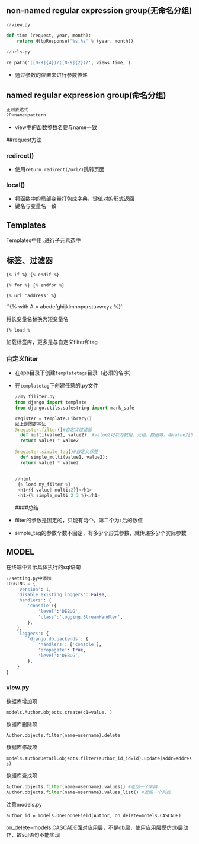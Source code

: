 ## non-named regular expression group(无命名分组)

``````python
//view.py

def time (request, year, month):
    return HttpResponse('%s,%s' % (year, month))
  
//urls.py

re_path('([0-9]{4})/([0-9]{2})/', views.time, )
``````

- 通过参数的位置来进行参数传递



##  named regular expression group(命名分组)

`````python
正则表达式
?P<name>pattern
`````

- view中的函数参数名要与name一致





##request方法

### redirect()

- 使用``return redirect(/url/)``跳转页面

### local()

- 将函数中的局部变量打包成字典，键值对的形式返回
- 键名与变量名一致



## Templates

Templates中用`.`进行子元素选中



## 标签、过滤器

``{% if %} {% endif %}``

``{% for %} {% endfor %}``

``{% url 'address' %}``

``{% with A = abcdefghijklmnopqrstuvwxyz %}`

将长变量名替换为短变量名

``{% load %``

加载标签库，更多是与自定义fliter和tag

### 自定义fliter

- 在app目录下创建``templatetags``目录（必须的名字）

- 在``templatetag``下创建任意的.py文件

  ```python
  //my_filiter.py
  from django import template
  from django.utils.safestring import mark_safe

  register = template.Library()
  以上是固定写法 
  @register.filter()#自定义过滤器
    def multi(value1, value2): #value2可以为数组、元组、数值等，用value2[0]方法选中  
    return value1 * value2
    
  @register.simple_tag()#自定义标签
    def simple_multi(value1, value2):
    return value1 * value2
          
  ```

  ```python
  //html
   {% load my_filter %}
   <h1>{{ value| multi:2}}</h1>
   <h1>{% simple_multi 2 3 %}</h1>
  ```

  ####总结

- filter的参数是固定的，只能有两个，第二个为``:``后的数值

- simple_tag的参数个数不固定，有多少个形式参数，就传递多少个实际参数





## MODEL

在终端中显示具体执行的sql语句

```python
//setting.py中添加
LOGGING = {
    'version': 1,
    'disable_existing_loggers': False,
    'handlers': {
        'console':{
            'level':'DEBUG',
            'class':'logging.StreamHandler',
        },
    },
    'loggers': {
        'django.db.backends': {
            'handlers': ['console'],
            'propagate': True,
            'level':'DEBUG',
        },
    }
}
```

### view.py

数据库增加项

``models.Author.objects.create(c1=value, )``

数据库删除项

``Author.objects.filter(name=username).delete``

数据库修改项

``models.AuthorDetail.objects.filter(author_id_id=id).update(addr=address)``

数据库查找项

````python
Author.objects.filter(name=username).values() #返回一个字典
Author.objects.filter(name=username).values_list() #返回一个列表
````



注意models.py

``author_id = models.OneToOneField(Author, on_delete=models.CASCADE)``

 on_delete=models.CASCADE面对应用层，不是db层，使用应用层模仿db层动作，故sql语句不能实现